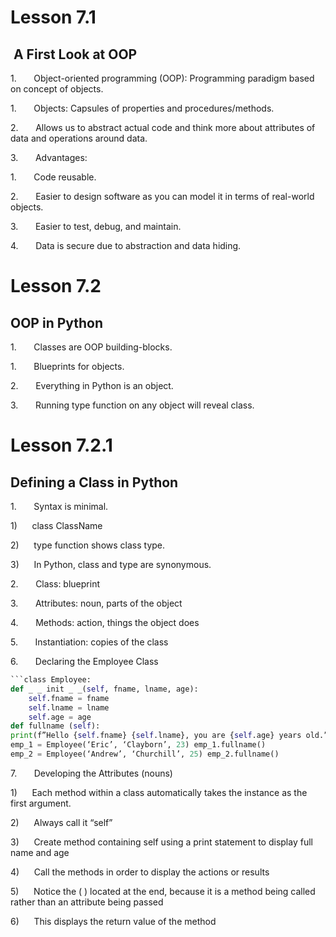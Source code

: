 # Lesson 7.1

##  A First Look at OOP

1.       Object-oriented programming (OOP): Programming paradigm based on concept of objects.

1.       Objects: Capsules of properties and procedures/methods.

2.       Allows us to abstract actual code and think more about attributes of data and operations around data.

3.       Advantages:

1.       Code reusable.

2.       Easier to design software as you can model it in terms of real-world objects.

3.       Easier to test, debug, and maintain.

4.       Data is secure due to abstraction and data hiding.

# Lesson 7.2

## OOP in Python

1.       Classes are OOP building-blocks.

1.       Blueprints for objects.

2.       Everything in Python is an object.

3.       Running type function on any object will reveal class.

# Lesson 7.2.1

## Defining a Class in Python

1.       Syntax is minimal.

1)      class ClassName

2)      type function shows class type.

3)      In Python, class and type are synonymous.

2.       Class: blueprint

3.       Attributes: noun, parts of the object

4.       Methods: action, things the object does

5.       Instantiation: copies of the class

6.       Declaring the Employee Class

```python 
```class Employee:
def _ _ init _ _(self, fname, lname, age):
	self.fname = fname
	self.lname = lname
	self.age = age
def fullname (self):
print(f”Hello {self.fname} {self.lname}, you are {self.age} years old.”)
emp_1 = Employee(‘Eric’, ‘Clayborn’, 23) emp_1.fullname()
emp_2 = Employee(‘Andrew’, ‘Churchill’, 25) emp_2.fullname()
```

7.       Developing the Attributes (nouns)

1)      Each method within a class automatically takes the instance as the first argument.

2)      Always call it “self”

3)      Create method containing self using a print statement to display full name and age

4)      Call the methods in order to display the actions or results

5)      Notice the ( ) located at the end, because it is a method being called rather than an attribute being passed

6)      This displays the return value of the method